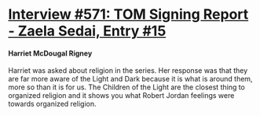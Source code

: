 # [Interview #571: TOM Signing Report - Zaela Sedai, Entry #15](https://www.theoryland.com/intvmain.php?i=571#15)

#### Harriet McDougal Rigney

Harriet was asked about religion in the series. Her response was that they are far more aware of the Light and Dark because it is what is around them, more so than it is for us. The Children of the Light are the closest thing to organized religion and it shows you what Robert Jordan feelings were towards organized religion.

